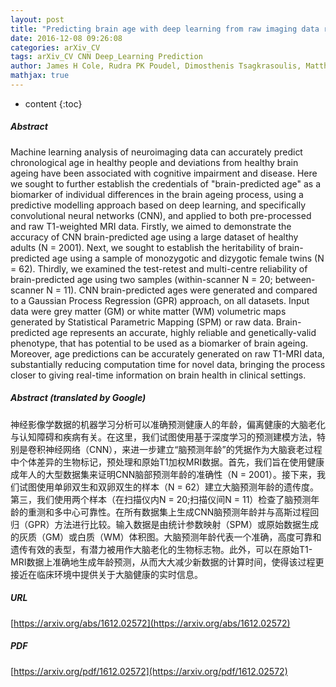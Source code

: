 ```yaml
---
layout: post
title: "Predicting brain age with deep learning from raw imaging data results in a reliable and heritable biomarker"
date: 2016-12-08 09:26:08
categories: arXiv_CV
tags: arXiv_CV CNN Deep_Learning Prediction
author: James H Cole, Rudra PK Poudel, Dimosthenis Tsagkrasoulis, Matthan WA Caan, Claire Steves, Tim D Spector, Giovanni Montana
mathjax: true
---
```


* content
{:toc}

##### Abstract
Machine learning analysis of neuroimaging data can accurately predict chronological age in healthy people and deviations from healthy brain ageing have been associated with cognitive impairment and disease. Here we sought to further establish the credentials of "brain-predicted age" as a biomarker of individual differences in the brain ageing process, using a predictive modelling approach based on deep learning, and specifically convolutional neural networks (CNN), and applied to both pre-processed and raw T1-weighted MRI data. Firstly, we aimed to demonstrate the accuracy of CNN brain-predicted age using a large dataset of healthy adults (N = 2001). Next, we sought to establish the heritability of brain-predicted age using a sample of monozygotic and dizygotic female twins (N = 62). Thirdly, we examined the test-retest and multi-centre reliability of brain-predicted age using two samples (within-scanner N = 20; between-scanner N = 11). CNN brain-predicted ages were generated and compared to a Gaussian Process Regression (GPR) approach, on all datasets. Input data were grey matter (GM) or white matter (WM) volumetric maps generated by Statistical Parametric Mapping (SPM) or raw data. Brain-predicted age represents an accurate, highly reliable and genetically-valid phenotype, that has potential to be used as a biomarker of brain ageing. Moreover, age predictions can be accurately generated on raw T1-MRI data, substantially reducing computation time for novel data, bringing the process closer to giving real-time information on brain health in clinical settings.

##### Abstract (translated by Google)
神经影像学数据的机器学习分析可以准确预测健康人的年龄，偏离健康的大脑老化与认知障碍和疾病有关。在这里，我们试图使用基于深度学习的预测建模方法，特别是卷积神经网络（CNN），来进一步建立“脑预测年龄”的凭据作为大脑衰老过程中个体差异的生物标记，预处理和原始T1加权MRI数据。首先，我们旨在使用健康成年人的大型数据集来证明CNN脑部预测年龄的准确性（N = 2001）。接下来，我们试图使用单卵双生和双卵双生的样本（N = 62）建立大脑预测年龄的遗传度。第三，我们使用两个样本（在扫描仪内N = 20;扫描仪间N = 11）检查了脑预测年龄的重测和多中心可靠性。在所有数据集上生成CNN脑预测年龄并与高斯过程回归（GPR）方法进行比较。输入数据是由统计参数映射（SPM）或原始数据生成的灰质（GM）或白质（WM）体积图。大脑预测年龄代表一个准确，高度可靠和遗传有效的表型，有潜力被用作大脑老化的生物标志物。此外，可以在原始T1-MRI数据上准确地生成年龄预测，从而大大减少新数据的计算时间，使得该过程更接近在临床环境中提供关于大脑健康的实时信息。

##### URL
[https://arxiv.org/abs/1612.02572](https://arxiv.org/abs/1612.02572)

##### PDF
[https://arxiv.org/pdf/1612.02572](https://arxiv.org/pdf/1612.02572)

